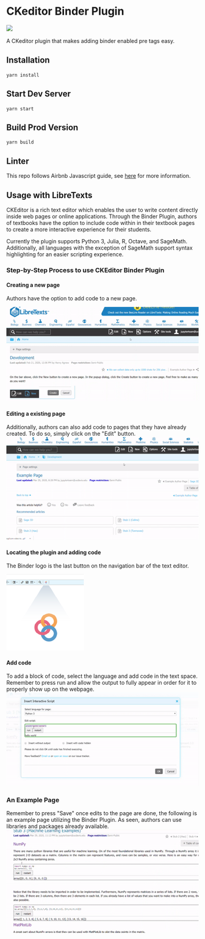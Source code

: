 # CKeditor Binder Plugin
![](https://github.com/LibreTexts/ckeditor-binder-plugin/workflows/Sync%20to%20DigitalOcean%20Spaces/badge.svg?branch=master)

A CKeditor plugin that makes adding binder enabled pre tags easy.

## Installation

```
yarn install
```

## Start Dev Server

```
yarn start
```

## Build Prod Version

```
yarn build
```

## Linter

This repo follows Airbnb Javascript guide, see [here](https://github.com/airbnb/javascript) for more information.


## Usage with LibreTexts

CKEditor is a rich text editor which enables the user to write content directly inside web pages or online applications. Through the Binder Plugin, authors of textbooks have the option to include code within in their textbook pages to create a more interactive experience for their students.




Currently the plugin supports Python 3, Julia, R, Octave, and SageMath. Additionally, all languages with the exception of SageMath support syntax highlighting for an easier scripting experience. 



### Step-by-Step Process to use CKEditor Binder Plugin


#### Creating a new page
Authors have the option to add code to a new page.

![](tutorialVisuals/newPage.gif)

#### Editing a existing page
Additionally, authors can also add code to pages that they have already created. To do so, simply click on the "Edit" button.
![](tutorialVisuals/editOld.gif)

#### Locating the plugin and adding code
The Binder logo is the last button on the navigation bar of the text editor.  

![](tutorialVisuals/ckePlugin.png)  

#### Add code
To add a block of code, select the language and add code in the text space. Remember to press run and allow the output to fully appear in order for it to properly show up on the webpage.
![](tutorialVisuals/addCode.gif) 

### An Example Page
Remember to press "Save" once edits to the page are done, the following is an example page utilizing the Binder Plugin. As seen, authors can use libraries and packages already available.
![](tutorialVisuals/examplePage.gif)
